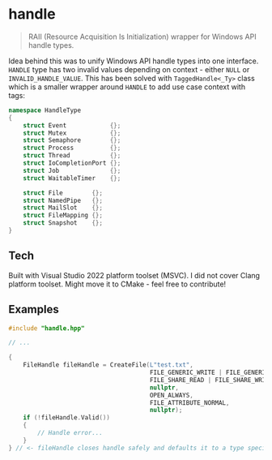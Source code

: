 # handle

> RAII (Resource Acquisition Is Initialization) wrapper for Windows API handle types.

Idea behind this was to unify Windows API handle types into one interface. `HANDLE` type has two invalid values depending on context - either `NULL` or `INVALID_HANDLE_VALUE`. This has been solved with `TaggedHandle<_Ty>` class which is a smaller wrapper around `HANDLE` to add use case context with tags:
```cpp
namespace HandleType
{
    struct Event            {};
    struct Mutex            {};
    struct Semaphore        {};
    struct Process          {};
    struct Thread           {};
    struct IoCompletionPort {};
    struct Job              {};
    struct WaitableTimer    {};

    struct File        {};
    struct NamedPipe   {};
    struct MailSlot    {};
    struct FileMapping {};
    struct Snapshot    {};
}
```

## Tech

Built with Visual Studio 2022 platform toolset (MSVC). I did not cover Clang platform toolset. Might move it to CMake - feel free to contribute!

## Examples

```cpp
#include "handle.hpp"

// ...

{
	FileHandle fileHandle = CreateFile(L"test.txt",
									   FILE_GENERIC_WRITE | FILE_GENERIC_READ,
									   FILE_SHARE_READ | FILE_SHARE_WRITE,
									   nullptr,
									   OPEN_ALWAYS,
									   FILE_ATTRIBUTE_NORMAL,
									   nullptr);
	if (!fileHandle.Valid())
	{
		// Handle error...
	}
} // <- fileHandle closes handle safely and defaults it to a type specific invalid value
```
